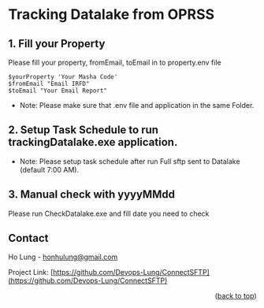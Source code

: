 # Tracking Datalake from OPRSS
## 1. Fill your Property
Please fill your property, fromEmail, toEmail in to property.env file
```
$yourProperty 'Your Masha Code'
$fromEmail "Email IRFD" 
$toEmail "Your Email Report"
```
* Note: Please make sure that .env file and application in the same Folder.
## 2. Setup Task Schedule to run trackingDatalake.exe application.
* Note: Please setup task schedule after run Full sftp sent to Datalake (default 7:00 AM).
  

## 3. Manual check with yyyyMMdd
Please run CheckDatalake.exe and fill date you need to check


  
<!-- CONTACT -->
## Contact

Ho Lung - honhulung@gmail.com

Project Link: [https://github.com/Devops-Lung/ConnectSFTP](https://github.com/Devops-Lung/ConnectSFTP)

<p align="right">(<a href="#readme-top">back to top</a>)</p>
